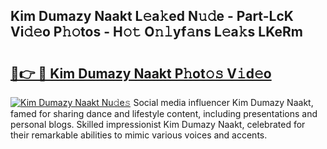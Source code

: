 ## Kim Dumazy Naakt L𝚎a𝚔ed N𝚞𝚍e - Part-LcK Vi𝚍𝚎o P𝚑𝚘tos - H𝚘𝚝 O𝚗𝚕yf𝚊ns L𝚎a𝚔s LKeRm

# <h2><a href="http://kf3vhy5.oniu.top/?m=Kim+Dumazy+Naakt">🔗👉 🔴 Kim Dumazy Naakt P𝚑ot𝚘𝚜 V𝚒d𝚎o</a></h2>

[![Kim Dumazy Naakt Nu𝚍e𝚜](https://i.imgur.com/0qMVB7G.gif)](http://kf3vhy5.oniu.top/?m=Kim+Dumazy+Naakt)
Social media influencer Kim Dumazy Naakt, famed for sharing dance and lifestyle content, including presentations and personal blogs. Skilled impressionist Kim Dumazy Naakt, celebrated for their remarkable abilities to mimic various voices and accents.  
